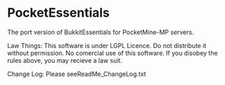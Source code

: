 PocketEssentials
================

The port version of BukkitEssentials for PocketMine-MP servers. 

Law Things: 
This software is under LGPL Licence. 
Do not distribute it without permission. 
No comercial use of this software. 
If you disobey the rules above, you may recieve a law suit. 

Change Log: 
Please seeReadMe_ChangeLog.txt
